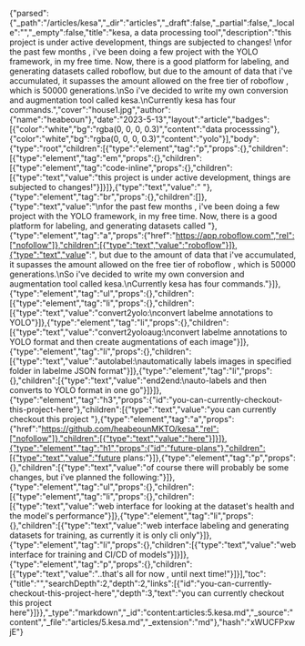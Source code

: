 {"parsed":{"_path":"/articles/kesa","_dir":"articles","_draft":false,"_partial":false,"_locale":"","_empty":false,"title":"kesa, a data processing tool","description":"this project is under active development, things are subjected to changes! \nfor the past few months , i've been doing a few project with the YOLO framework, in my free time. Now, there is a good platform for labeling, and generating datasets called roboflow, but due to the amount of data that i've accumulated, it supasses the amount allowed on the free tier of roboflow , which is 50000 generations.\nSo i've decided to write my own conversion and augmentation tool called kesa.\nCurrently kesa has four commands.","cover":"house1.jpg","author":{"name":"heabeoun"},"date":"2023-5-13","layout":"article","badges":[{"color":"white","bg":"rgba(0, 0, 0, 0.3)","content":"data processsing"},{"color":"white","bg":"rgba(0, 0, 0, 0.3)","content":"yolo"}],"body":{"type":"root","children":[{"type":"element","tag":"p","props":{},"children":[{"type":"element","tag":"em","props":{},"children":[{"type":"element","tag":"code-inline","props":{},"children":[{"type":"text","value":"this project is under active development, things are subjected to changes!"}]}]},{"type":"text","value":" "},{"type":"element","tag":"br","props":{},"children":[]},{"type":"text","value":"\nfor the past few months , i've been doing a few project with the YOLO framework, in my free time. Now, there is a good platform for labeling, and generating datasets called "},{"type":"element","tag":"a","props":{"href":"https://app.roboflow.com","rel":["nofollow"]},"children":[{"type":"text","value":"roboflow"}]},{"type":"text","value":", but due to the amount of data that i've accumulated, it supasses the amount allowed on the free tier of roboflow , which is 50000 generations.\nSo i've decided to write my own conversion and augmentation tool called kesa.\nCurrently kesa has four commands."}]},{"type":"element","tag":"ul","props":{},"children":[{"type":"element","tag":"li","props":{},"children":[{"type":"text","value":"convert2yolo:\nconvert labelme annotations to YOLO"}]},{"type":"element","tag":"li","props":{},"children":[{"type":"text","value":"convert2yoloaug:\nconvert labelme annotations to YOLO format and then create augmentations of each image"}]},{"type":"element","tag":"li","props":{},"children":[{"type":"text","value":"autolabel:\nautomatically labels images in specified folder in labelme JSON format"}]},{"type":"element","tag":"li","props":{},"children":[{"type":"text","value":"end2end:\nauto-labels and then converts to YOLO format in one go"}]}]},{"type":"element","tag":"h3","props":{"id":"you-can-currently-checkout-this-project-here"},"children":[{"type":"text","value":"you can currently checkout this project "},{"type":"element","tag":"a","props":{"href":"https://github.com/heabeounMKTO/kesa","rel":["nofollow"]},"children":[{"type":"text","value":"here"}]}]},{"type":"element","tag":"h1","props":{"id":"future-plans"},"children":[{"type":"text","value":"future plans:"}]},{"type":"element","tag":"p","props":{},"children":[{"type":"text","value":"of course there will probably be some changes, but i've planned the following:"}]},{"type":"element","tag":"ul","props":{},"children":[{"type":"element","tag":"li","props":{},"children":[{"type":"text","value":"web interface for looking at the dataset's health and the model's performance"}]},{"type":"element","tag":"li","props":{},"children":[{"type":"text","value":"web interface labeling and generating datasets for training, as currently it is only cli only"}]},{"type":"element","tag":"li","props":{},"children":[{"type":"text","value":"web interface for training and CI/CD of models"}]}]},{"type":"element","tag":"p","props":{},"children":[{"type":"text","value":"..that's all for now , until next time!"}]}],"toc":{"title":"","searchDepth":2,"depth":2,"links":[{"id":"you-can-currently-checkout-this-project-here","depth":3,"text":"you can currently checkout this project here"}]}},"_type":"markdown","_id":"content:articles:5.kesa.md","_source":"content","_file":"articles/5.kesa.md","_extension":"md"},"hash":"xWUCFPxwjE"}